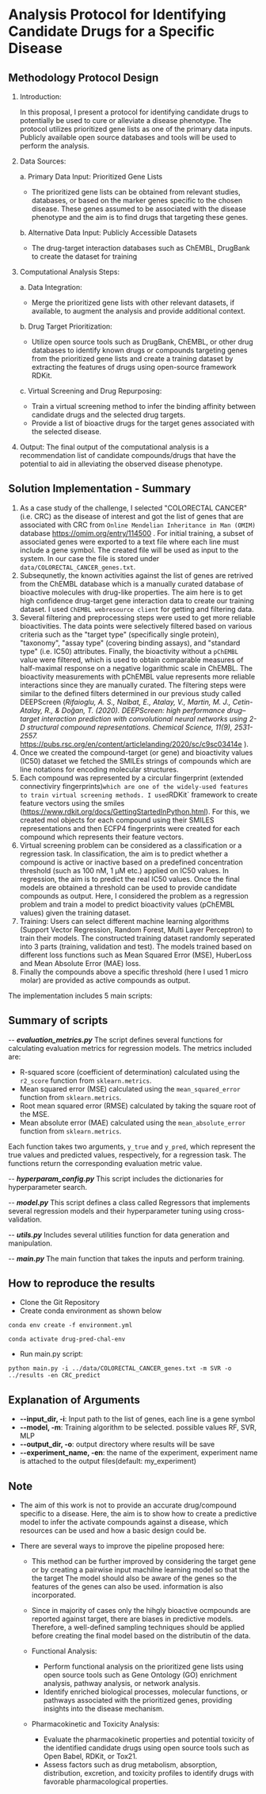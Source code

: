 # Analysis Protocol for Identifying Candidate Drugs for a Specific Disease

## Methodology Protocol Design

1. Introduction:

   In this proposal, I present a protocol for identifying candidate drugs to potentially be used to cure or alleviate a disease phenotype. The protocol utilizes prioritized gene lists as one of the primary data inputs. Publicly available open source databases and tools will be used to perform the analysis.
2. Data Sources:

   a. Primary Data Input: Prioritized Gene Lists

   - The prioritized gene lists can be obtained from relevant studies, databases, or based on the marker genes specific to the chosen disease. These genes assumed to be associated with the disease phenotype and the aim is to find drugs that targeting these genes.

   b. Alternative Data Input: Publicly Accessible Datasets

   - The drug-target interaction databases such as ChEMBL, DrugBank to create the dataset for training
3. Computational Analysis Steps:

   a. Data Integration:

   - Merge the prioritized gene lists with other relevant datasets, if available, to augment the analysis and provide additional context.

   b. Drug Target Prioritization:

   - Utilize open source tools such as DrugBank, ChEMBL, or other drug databases to identify known drugs or compounds targeting genes from the prioritized gene lists and create a training dataset by extracting the features of drugs using open-source framework RDKit.

   c. Virtual Screening and Drug Repurposing:

   - Train a virtual screening method to infer the binding affinity between candidate drugs and the selected drug targets.
   - Provide a list of bioactive drugs for the target genes associated with the selected disease.
4. Output:
   The final output of the computational analysis is a recommendation list of candidate compounds/drugs that have the potential to aid in alleviating the observed disease phenotype.

## Solution Implementation - Summary

1. As a case study of the challenge, I selected "COLORECTAL CANCER" (i.e. CRC) as the disease of interest and got the list of genes that are associated with CRC from  `Online Mendelian Inheritance in Man (OMIM)` database https://omim.org/entry/114500 . For initial training, a subset of associated genes were exported to a text file where each line must include a gene symbol. The created file will be used as input to the system. In our case the file is stored under `data/COLORECTAL_CANCER_genes.txt`.
2. Subsequnetly, the known activities against the list of genes are retrived from the ChEMBL database which is a manually curated database of bioactive molecules with drug-like properties. The aim here is to get high confidence drug-target gene interaction data to create our training dataset. I used `ChEMBL webresource client` for getting and filtering data.
3. Several filtering and preprocessing steps were used to get more reliable bioactivities. The data points were selectively filtered based on various criteria such as the "target type" (specifically single protein), "taxonomy", "assay type" (covering binding assays), and "standard type" (i.e. IC50) attributes. Finally, the bioactivity without a `pChEMBL` value were filtered, which is used to obtain comparable measures of half-maximal response on a negative logarithmic scale in ChEMBL. The bioactivity measurements with pChEMBL value represents more reliable interactions since they are manually curated. The filtering steps were similar to the defined filters determined in our previous study called DEEPScreen (_Rifaioglu, A. S., Nalbat, E., Atalay, V., Martin, M. J., Cetin-Atalay, R., & Doğan, T. (2020). DEEPScreen: high performance drug–target interaction prediction with convolutional neural networks using 2-D structural compound representations. Chemical Science, 11(9), 2531-2557._ https://pubs.rsc.org/en/content/articlelanding/2020/sc/c9sc03414e ).
4. Once we created the compound-target (or gene) and bioactivity values (IC50) dataset we fetched the SMILEs strings of compounds which are line notations for encoding molecular structures.
5. Each compound was represented by a circular fingerprint (extended connectiviry fingerprints)`which are one of the widely-used features to train virtual screening methods. I used`RDKit` framework to create feature vectors using the smiles (https://www.rdkit.org/docs/GettingStartedInPython.html). For this, we created mol objects for each compound using their SMILES representations and then ECFP4 fingerprints were created for each compound which represents their feature vectors.
6. Virtual screening problem can be considered as a classification or a regression task. In classification, the aim is to predict whether a compound is active or inactive based on a predefined concentration threshold (such as 100 nM, 1 µM etc.) applied on IC50 values. In regression, the aim is to predict the real IC50 values. Once the final models are obtained a threshold can be used to provide candidate compounds as output. Here, I considered the problem as a regression problem and train a model to predict bioactivity values (pChEMBL values) given the training dataset.
7. Training: Users can select different machine learning algorithms (Support Vector Regression, Random Forest, Multi Layer Perceptron) to train their models. The constructed training dataset randomly seperated into 3 parts (training, validation and test). The models trained based on different loss functions such as Mean Squared Error (MSE), HuberLoss and Mean Absolute Error (MAE) loss.
8. Finally the compounds above a specific threshold (here I used 1 micro molar) are provided as active compounds as output.

The implementation includes 5 main scripts:

## Summary of scripts

-- **_evaluation_metrics.py_**
The script defines several functions for calculating evaluation metrics for regression models. The metrics included are:

- R-squared score (coefficient of determination) calculated using the `r2_score` function from `sklearn.metrics`.
- Mean squared error (MSE) calculated using the `mean_squared_error` function from `sklearn.metrics`.
- Root mean squared error (RMSE) calculated by taking the square root of the MSE.
- Mean absolute error (MAE) calculated using the `mean_absolute_error` function from `sklearn.metrics`.

Each function takes two arguments, `y_true` and `y_pred`, which represent the true values and predicted values, respectively, for a regression task. The functions return the corresponding evaluation metric value.

-- **_hyperparam_config.py_**
This script includes the dictionaries for hyperparameter search.

-- **_model.py_**
This script defines a class called Regressors that implements several regression models and their hyperparameter tuning using cross-validation.

-- **_utils.py_**
Includes several utilities function for data generation and manipulation.

-- **_main.py_**
The main function that takes the inputs and perform training.

## How to reproduce the results

- Clone the Git Repository
- Create conda environment as shown below

```
conda env create -f environment.yml

conda activate drug-pred-chal-env
```

- Run main.py script:

```
python main.py -i ../data/COLORECTAL_CANCER_genes.txt -m SVR -o ../results -en CRC_predict
```

## Explanation of Arguments

* **--input_dir, -i**: Input path to the list of genes, each line is a gene symbol
* **--model, -m**: Training algorithm to be selected. possible values RF, SVR, MLP
* **--output_dir, -o**: output directory where results will be save
* **--experiment_name, -en**: the name of the experiment, experiment name is attached to the output files(default: my_experiment)

## Note

- The aim of this work is not to provide an accurate drug/compound specific to a disease. Here, the aim is to show how to create a predictive model to infer the activate compounds against a disease, which resources can be used and how a basic design could be.
- There are several ways to improve the pipeline proposed here:

  - This method can be further improved by considering the target gene or by creating a pairwise input machilne learning model so that the the target The model should also be aware of the genes so the features of the genes can also be used.
    information is also incorporated.
  - Since in majority of cases only the hihgly bioactive ocmpounds are reported against target, there are biases in predictive models. Therefore, a well-defined sampling techniques should be applied before creating the final model based on the distributin of the data.
  - Functional Analysis:

    - Perform functional analysis on the prioritized gene lists using open source tools such as Gene Ontology (GO) enrichment analysis, pathway analysis, or network analysis.
    - Identify enriched biological processes, molecular functions, or pathways associated with the prioritized genes, providing insights into the disease mechanism.
  - Pharmacokinetic and Toxicity Analysis:

    - Evaluate the pharmacokinetic properties and potential toxicity of the identified candidate drugs using open source tools such as Open Babel, RDKit, or Tox21.
    - Assess factors such as drug metabolism, absorption, distribution, excretion, and toxicity profiles to identify drugs with favorable pharmacological properties.
